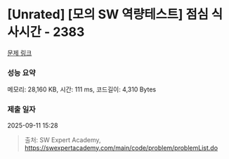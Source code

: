 # [Unrated] [모의 SW 역량테스트] 점심 식사시간 - 2383 

[문제 링크](https://swexpertacademy.com/main/code/problem/problemDetail.do?contestProbId=AV5-BEE6AK0DFAVl) 

### 성능 요약

메모리: 28,160 KB, 시간: 111 ms, 코드길이: 4,310 Bytes

### 제출 일자

2025-09-11 15:28



> 출처: SW Expert Academy, https://swexpertacademy.com/main/code/problem/problemList.do